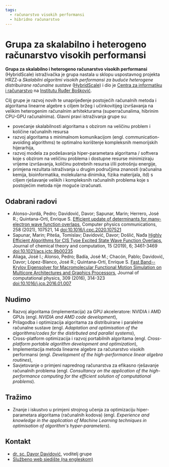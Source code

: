```yaml
---
tags:
  - računarstvo visokih performansi
  - hibridno računarstvo
---
```


# Grupa za skalabilno i heterogeno računarstvo visokih performansi

**Grupa za skalabilno i heterogeno računarstvo visokih performansi** (HybridScale) istraživačka je grupa nastala u sklopu uspostavnog projekta HRZZ-a *Skalabilni algoritmi visokih performansi za buduće heterogene distribuirane računalne sustave* ([HybridScale](https://pdb.irb.hr/project/irb:007326)) i dio je [Centra za informatiku i računarstvo](https://cir.com.hr/) na [Institutu Ruđer Bošković](https://www.irb.hr).

Cilj grupe je razvoj novih te unaprijeđenje postojećih računalnih metoda i algoritama linearne algebre s ciljem bržeg i učinkovitijeg izvršavanja na velikim heterogenim računalnim arhitekturama (superračunalima, hibrinim CPU-GPU računalnima). Glavni pravi istraživanja grupe su:

- povećanje skalabilnosti algoritama s obzirom na veličinu problem i količine računalnih resursa
- razvoj algoritama s minimalnom komunikacijom (engl. communication-avoiding algorithms) te optimalno korištenje kompleksnih memorijskih hijerarhija,
- razvoj modela za podešavanja hiper-parametara algoritama / softvera koje s obzirom na veličinu problema i dostupne resurse minimiziraju vrijeme izvršavanja, količinu potrebnih resursa i/ili potrošnju energije,
- primjena rezultata istraživanja u drugim područjima znanosti (računalna kemija, bioinformatika, molekularna dinimika, fizika materijala, itd) s ciljem rješavanje velikih i kompleksnih računalnih problema koje s postojećim metoda nije moguće izračunati.

## Odabrani radovi

- Alonso-Jordá, Pedro; Davidović, Davor; Sapunar, Marin; Herrero, José R.; Quintana-Ortí, Enrique S. [Efficient update of determinants for many-electron wave function overlaps](https://www.bib.irb.hr/1098260), Computer physics communications, 258 (2021), 107521, 14 [doi:10.1016/j.cpc.2020.107521](https://doi.org/10.1016/j.cpc.2020.107521)
- Sapunar, Marin; Piteša, Tomislav; Davidović, Davor; Došlić, Nađa [Highly Efficient Algorithms for CIS Type Excited State Wave Function Overlaps](https://www.bib.irb.hr/1004215), Journal of chemical theory and computation, 15 (2019), 6; 3461-3469 [doi:10.1021/acs.jctc.9b00235](https://doi.org/10.1021/acs.jctc.9b00235)
- Aliaga, José I.; Alonso, Pedro; Badía, José M.; Chacón, Pablo; Davidović, Davor; López-Blanco, José R.; Quintana-Ortí, Enrique S. [Fast Band--Krylov Eigensolver for Macromolecular Functional Motion Simulation on Multicore Architectures and Graphics Processors](https://www.bib.irb.hr/793409), Journal of computational physics, 309 (2016), 314-323 [doi:10.1016/j.jcp.2016.01.007](https://doi.org/10.1016/j.jcp.2016.01.007)

## Nudimo

- Razvoj algoritama (implementacija) za GPU akceleratore: NVIDIA i AMD GPUs (engl. *NVIDIA and AMD code development*),
- Prilagodba i optimizacija algoritama za distribuirane i paralelne računalne sustave (engl. *Adaptation and optimisation of the algorithms/codes for the distirbuted and parallel systems*),
- Cross-platform optimizacija i razvoj portabilnih algoritama (engl. *Cross-platform portable algorithm development and optimization*),
- Implementacija metoda linearne algebre za računarstvo visokih performansi (engl. *Development of the high-performance linear algebra routines*),
- Savjetovanje o primjeni naprednog računarstva za efikasno rješavanje računalnih problema (engl. *Consultancy on the application of the high-performance computing for the efficient solution of computational problems*).

## Tražimo

- Znanje i iskustvo u primjeni strojnog učenja za optimizaciju hiper-parametara algoritama (računalnih kodova) (engl. *Experience and knowledge in the application of Machine Learning techniques in optimisation of algorithm's hyper-parameters*).

## Kontakt

- [dr. sc. Davor Davidović](https://www.irb.hr/Zajednicke-jedinice-za-znanstvenu-potporu/Centar-za-informatiku-i-racunarstvo/Zaposlenici/Davor-Davidovic), voditelj grupe
- [Službeno web sjedište (na engleskom)](https://www.irb.hr/hybridscale)
